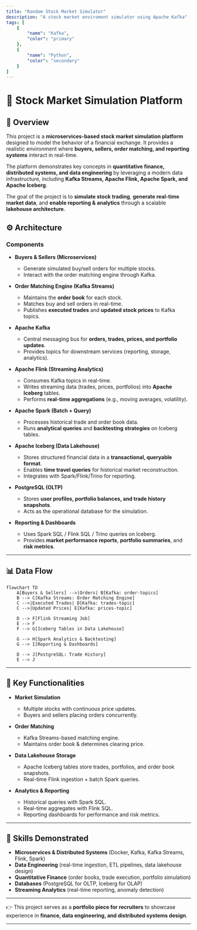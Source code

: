 ```yaml
---
title: "Random Stock Market Simulator"
description: "A stock market enviroment simulator using Apache Kafka"
tags: [
    {
        "name": "Kafka",
        "color": "primary"
    },
    {
        "name": "Python",
        "color": "secondary"
    }
]
---
```


# 🏦 Stock Market Simulation Platform

## 📌 Overview

This project is a **microservices-based stock market simulation platform** designed to model the behavior of a financial exchange. It provides a realistic environment where **buyers, sellers, order matching, and reporting systems** interact in real-time.

The platform demonstrates key concepts in **quantitative finance, distributed systems, and data engineering** by leveraging a modern data infrastructure, including **Kafka Streams, Apache Flink, Apache Spark, and Apache Iceberg**.

The goal of the project is to **simulate stock trading**, **generate real-time market data**, and **enable reporting & analytics** through a scalable **lakehouse architecture**.

## ⚙️ Architecture

### Components

* **Buyers & Sellers (Microservices)**

  * Generate simulated buy/sell orders for multiple stocks.
  * Interact with the order matching engine through Kafka.

* **Order Matching Engine (Kafka Streams)**

  * Maintains the **order book** for each stock.
  * Matches buy and sell orders in real-time.
  * Publishes **executed trades** and **updated stock prices** to Kafka topics.

* **Apache Kafka**

  * Central messaging bus for **orders, trades, prices, and portfolio updates**.
  * Provides topics for downstream services (reporting, storage, analytics).

* **Apache Flink (Streaming Analytics)**

  * Consumes Kafka topics in real-time.
  * Writes streaming data (trades, prices, portfolios) into **Apache Iceberg** tables.
  * Performs **real-time aggregations** (e.g., moving averages, volatility).

* **Apache Spark (Batch + Query)**

  * Processes historical trade and order book data.
  * Runs **analytical queries** and **backtesting strategies** on Iceberg tables.

* **Apache Iceberg (Data Lakehouse)**

  * Stores structured financial data in a **transactional, queryable format**.
  * Enables **time travel queries** for historical market reconstruction.
  * Integrates with Spark/Flink/Trino for reporting.

* **PostgreSQL (OLTP)**

  * Stores **user profiles, portfolio balances, and trade history snapshots**.
  * Acts as the operational database for the simulation.

* **Reporting & Dashboards**

  * Uses Spark SQL / Flink SQL / Trino queries on Iceberg.
  * Provides **market performance reports**, **portfolio summaries**, and **risk metrics**.

---

## 📊 Data Flow

```mermaid
flowchart TD
    A[Buyers & Sellers] -->|Orders| B[Kafka: order-topics]
    B --> C[Kafka Streams: Order Matching Engine]
    C -->|Executed Trades| D[Kafka: trades-topic]
    C -->|Updated Prices| E[Kafka: prices-topic]
    
    D --> F[Flink Streaming Job]
    E --> F
    F --> G[Iceberg Tables in Data Lakehouse]
    
    G --> H[Spark Analytics & Backtesting]
    G --> I[Reporting & Dashboards]
    
    D --> J[PostgreSQL: Trade History]
    E --> J
```

---

## 🚀 Key Functionalities

* **Market Simulation**

  * Multiple stocks with continuous price updates.
  * Buyers and sellers placing orders concurrently.

* **Order Matching**

  * Kafka Streams-based matching engine.
  * Maintains order book & determines clearing price.

* **Data Lakehouse Storage**

  * Apache Iceberg tables store trades, portfolios, and order book snapshots.
  * Real-time Flink ingestion + batch Spark queries.

* **Analytics & Reporting**

  * Historical queries with Spark SQL.
  * Real-time aggregates with Flink SQL.
  * Reporting dashboards for performance and risk metrics.

---

## 🎯 Skills Demonstrated

* **Microservices & Distributed Systems** (Docker, Kafka, Kafka Streams, Flink, Spark)
* **Data Engineering** (real-time ingestion, ETL pipelines, data lakehouse design)
* **Quantitative Finance** (order books, trade execution, portfolio simulation)
* **Databases** (PostgreSQL for OLTP, Iceberg for OLAP)
* **Streaming Analytics** (real-time reporting, anomaly detection)

---

👉 This project serves as a **portfolio piece for recruiters** to showcase experience in **finance, data engineering, and distributed systems design**.

---